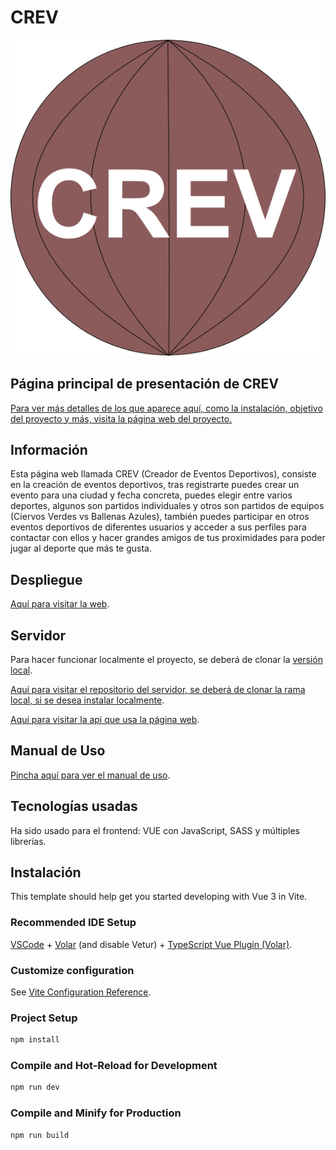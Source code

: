 # CREV

<p align="center">
  <img src="https://raw.githubusercontent.com/danielmera2912/crev_server/master/crev_logo.png" alt="Logo de CREV"/>
</p>

## Página principal de presentación de CREV

[Para ver más detalles de los que aparece aquí, como la instalación, objetivo del proyecto y más, visita la página web del proyecto.](https://danielmera2912.github.io/crev/)

## Información

Esta página web llamada CREV (Creador de Eventos Deportivos), consiste en la creación de eventos deportivos, tras registrarte puedes crear un evento para una ciudad y fecha concreta, puedes elegir entre varios deportes, algunos son partidos individuales y otros son partidos de equipos (Ciervos Verdes vs Ballenas Azules), también puedes participar en otros eventos deportivos de diferentes usuarios y acceder a sus perfiles para contactar con ellos y hacer grandes amigos de tus proximidades para poder jugar al deporte que más te gusta.

## Despliegue

[Aquí para visitar la web](https://crev.netlify.app/).

## Servidor

Para hacer funcionar localmente el proyecto, se deberá de clonar la [versión local](https://github.com/danielmera2912/crev/tree/local).

[Aquí para visitar el repositorio del servidor, se deberá de clonar la rama local, si se desea instalar localmente](https://github.com/danielmera2912/crev_server_spring/tree/local).

[Aquí para visitar la api que usa la página web](https://crev-server.onrender.com/api/v1/partidos).

## Manual de Uso

[Pincha aquí para ver el manual de uso](https://github.com/danielmera2912/crev/blob/local/Manual%20de%20Uso%20de%20CREV.pdf).

## Tecnologías usadas

Ha sido usado para el frontend: VUE con JavaScript, SASS y múltiples librerías.

## Instalación

This template should help get you started developing with Vue 3 in Vite.

### Recommended IDE Setup

[VSCode](https://code.visualstudio.com/) + [Volar](https://marketplace.visualstudio.com/items?itemName=Vue.volar) (and disable Vetur) + [TypeScript Vue Plugin (Volar)](https://marketplace.visualstudio.com/items?itemName=Vue.vscode-typescript-vue-plugin).

### Customize configuration

See [Vite Configuration Reference](https://vitejs.dev/config/).

### Project Setup

```sh
npm install
```

### Compile and Hot-Reload for Development

```sh
npm run dev
```

### Compile and Minify for Production

```sh
npm run build
```
